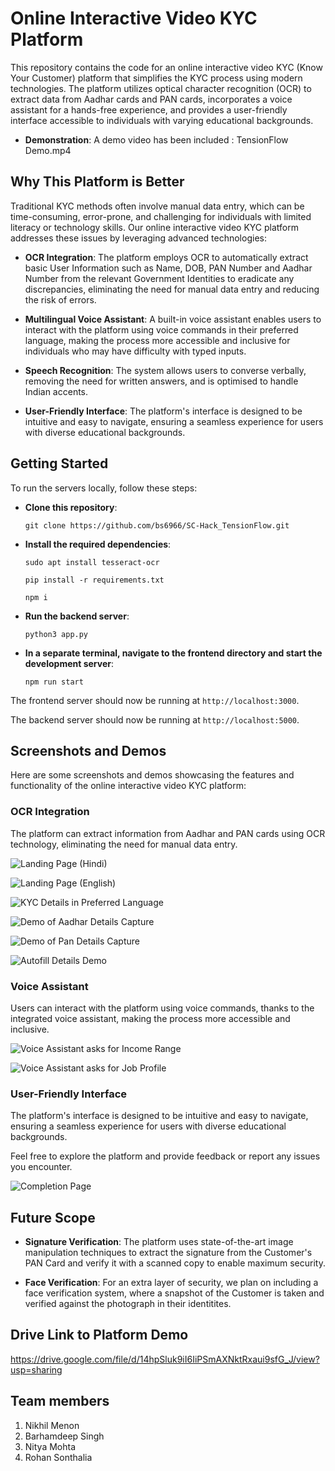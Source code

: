 # Online Interactive Video KYC Platform

This repository contains the code for an online interactive video KYC (Know Your Customer) platform that simplifies the KYC process using modern technologies. The platform utilizes optical character recognition (OCR) to extract data from Aadhar cards and PAN cards, incorporates a voice assistant for a hands-free experience, and provides a user-friendly interface accessible to individuals with varying educational backgrounds.

- **Demonstration**: A demo video has been included : TensionFlow Demo.mp4
  
## Why This Platform is Better

Traditional KYC methods often involve manual data entry, which can be time-consuming, error-prone, and challenging for individuals with limited literacy or technology skills. Our online interactive video KYC platform addresses these issues by leveraging advanced technologies:

- **OCR Integration**: The platform employs OCR to automatically extract basic User Information such as Name, DOB, PAN Number and Aadhar Number from the relevant Government Identities to eradicate any discrepancies, eliminating the need for manual data entry and reducing the risk of errors.

- **Multilingual Voice Assistant**: A built-in voice assistant enables users to interact with the platform using voice commands in their preferred language, making the process more accessible and inclusive for individuals who may have difficulty with typed inputs.

- **Speech Recognition**: The system allows users to converse verbally, removing the need for written answers, and is optimised to handle Indian accents.

- **User-Friendly Interface**: The platform's interface is designed to be intuitive and easy to navigate, ensuring a seamless experience for users with diverse educational backgrounds.

## Getting Started

To run the servers locally, follow these steps:

- **Clone this repository**:

  ```git clone https://github.com/bs6966/SC-Hack_TensionFlow.git```

- **Install the required dependencies**:

  ```sudo apt install tesseract-ocr```
  
  ```pip install -r requirements.txt```
  
  ```npm i```
  
- **Run the backend server**:

  ```python3 app.py```
  
- **In a separate terminal, navigate to the frontend directory and start the development server**:

  ```npm run start```

The frontend server should now be running at `http://localhost:3000`.

The backend server should now be running at `http://localhost:5000`.

## Screenshots and Demos

Here are some screenshots and demos showcasing the features and functionality of the online interactive video KYC platform:

### OCR Integration

The platform can extract information from Aadhar and PAN cards using OCR technology, eliminating the need for manual data entry.

![Landing Page (Hindi)](./images/1.png)

![Landing Page (English)](./images/2.png)

![KYC Details in Preferred Language](./images/3.png)

![Demo of Aadhar Details Capture](./images/4.png)

![Demo of Pan Details Capture](./images/5.png)

![Autofill Details Demo](./images/6.png)

### Voice Assistant

Users can interact with the platform using voice commands, thanks to the integrated voice assistant, making the process more accessible and inclusive.

![Voice Assistant asks for Income Range](./images/7.png)

![Voice Assistant asks for Job Profile](./images/8.png)

### User-Friendly Interface

The platform's interface is designed to be intuitive and easy to navigate, ensuring a seamless experience for users with diverse educational backgrounds.

Feel free to explore the platform and provide feedback or report any issues you encounter.

![Completion Page](./images/9.png)

## Future Scope

- **Signature Verification**: The platform uses state-of-the-art image manipulation techniques to extract the signature from the Customer's PAN Card and verify it with a scanned copy to enable maximum security.

- **Face Verification**: For an extra layer of security, we plan on including a face verification system, where a snapshot of the Customer is taken and verified against the photograph in their identitites.

## Drive Link to Platform Demo

https://drive.google.com/file/d/14hpSluk9iI6IiPSmAXNktRxaui9sfG_J/view?usp=sharing

## Team members
1. Nikhil Menon
2. Barhamdeep Singh
3. Nitya Mohta
4. Rohan Sonthalia
  
